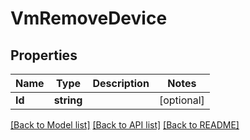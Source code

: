 # VmRemoveDevice

## Properties

Name | Type | Description | Notes
------------ | ------------- | ------------- | -------------
**Id** | **string** |  | [optional]

[[Back to Model list]](../README.md#documentation-for-models) [[Back to API list]](../README.md#documentation-for-api-endpoints) [[Back to README]](../README.md)


